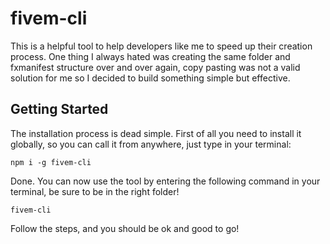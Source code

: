 # fivem-cli


This is a helpful tool to help developers like me to speed up their creation process. One thing I always hated was creating the same folder and fxmanifest structure over and over again, copy pasting was not a valid solution for me so I decided to build something simple but effective.

## Getting Started

The installation process is dead simple. First of all you need to install it globally, so you can call it from anywhere, just type in your terminal:
```
npm i -g fivem-cli
```

Done. You can now use the tool by entering the following command in your terminal, be sure to be in the right folder!
```
fivem-cli
```

Follow the steps, and you should be ok and good to go!
